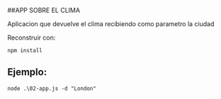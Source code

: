##APP SOBRE EL CLIMA

Aplicacion que devuelve el clima recibiendo como parametro la ciudad

Reconstruir con:

```
npm install
```

## Ejemplo:

```node .\02-app.js -d "London"```
